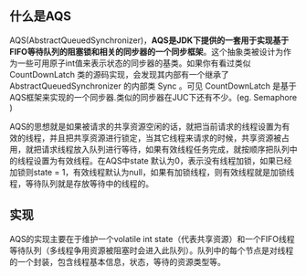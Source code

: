 ## 什么是AQS

AQS(AbstractQueuedSynchronizer)，**AQS是JDK下提供的一套用于实现基于FIFO等待队列的阻塞锁和相关的同步器的一个同步框架**。这个抽象类被设计为作为一些可用原子int值来表示状态的同步器的基类。如果你有看过类似 CountDownLatch 类的源码实现，会发现其内部有一个继承了 AbstractQueuedSynchronizer 的内部类 Sync 。可见 CountDownLatch 是基于AQS框架来实现的一个同步器.类似的同步器在JUC下还有不少。(eg. Semaphore )



AQS的思想就是如果被请求的共享资源空闲的话，就把当前请求的线程设置为有效的线程，并且把共享资源进行锁定，当其它线程来请求的时候，共享资源被占用，就把请求线程放入队列进行等待，如果有效线程任务完成，就按顺序把队列中的线程设置为有效线程。在AQS中state 默认为0，表示没有线程加锁，如果已经加锁则state = 1，有效线程默认为null，如果有加锁线程，则有效线程就是加锁线程，等待队列就是存放等待中的线程的。

## 实现

AQS的实现主要在于维护一个volatile int state（代表共享资源）和一个FIFO线程等待队列（多线程争用资源被阻塞时会进入此队列）。队列中的每个节点是对线程的一个封装，包含线程基本信息，状态，等待的资源类型等。